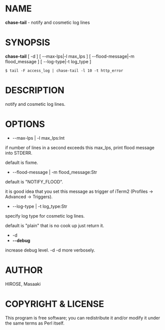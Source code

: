 # NAME

__chase-tail__ - notify and cosmetic log lines

# SYNOPSIS

__chase-tail__ [ -d ]
[ --max-lps|-l max_lps ]
[ --flood-message|-m flood_message ]
[ --log-type|-t log_type ]

    $ tail -F access_log | chase-tail -l 10 -t http_error

# DESCRIPTION

notify and cosmetic log lines.

# OPTIONS

- --max-lps | -l max_lps:Int

if number of lines in a second exceeds this max_lps, print flood message into STDERR.

default is fixme.

- --flood-message | -m flood_message:Str

default is "NOTIFY_FLOOD".

it is good idea that you set this message as trigger of iTerm2 (Profiles -> Advanced -> Triggers).

- --log-type | -t log_type:Str

specify log type for cosmetic log lines.

default is "plain" that is no cook up just return it.

- -d
- __--debug__

increase debug level.
-d -d more verbosely.

# AUTHOR

HIROSE, Masaaki <hirose31 _at_ gmail.com>

# COPYRIGHT & LICENSE

This program is free software; you can redistribute it and/or modify it
under the same terms as Perl itself.